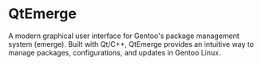# QtEmerge

A modern graphical user interface for Gentoo's package management system (emerge). Built with Qt/C++, QtEmerge provides an intuitive way to manage packages, configurations, and updates in Gentoo Linux.
